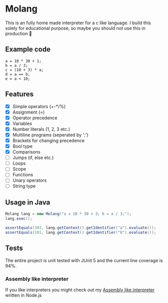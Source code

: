 # Molang
This is an fully home made interpreter for a c like language. I build this solely for educational purpose, so maybe you should not use this in production :horse:

## Example code
```
a = 10 * 30 + 1;
b = a / 3;
c = (10 + 3) * a;
d = a == b;
e = a < 10;
```

## Features
- [x] Simple operators (+-*/%)
- [x] Assignment (=)
- [x] Operator precedence
- [x] Variables
- [x] Number literals (1, 2, 3 etc.)
- [x] Multiline programs (seperated by ';')
- [x] Brackets for changing precedence
- [x] Bool type
- [x] Comparisons
- [ ] Jumps (if, else etc.)
- [ ] Loops
- [ ] Scope
- [ ] Functions
- [ ] Unary operators
- [ ] String type

## Usage in Java
``` java
Molang lang = new Molang("a = 10 * 30 + 3; b = a / 3;");
lang.exec();

assertEquals(303, lang.getContext().getIdentifier("a").evaluate());
assertEquals(101, lang.getContext().getIdentifier("b").evaluate());
```

## Tests
The entire project is unit tested with JUnit 5 and the current line coverage is 94%.

### Assembly like interpreter
If you like interpreters you might check out my [Assembly like interpreter](https://github.com/MoritzGoeckel/Assembly-ish-Interpreter) written in Node.js
